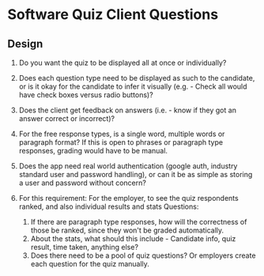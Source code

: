 # Software Quiz Client Questions

## Design

1. Do you want the quiz to be displayed all at once or individually?
2. Does each question type need to be displayed as such to the candidate, or is it okay for the candidate to infer it visually (e.g. - Check all would have check boxes versus radio buttons)?
3. Does the client get feedback on answers (i.e. - know if they got an answer correct or incorrect)?
4. For the free response types, is a single word, multiple words or paragraph format? If this is open to phrases or paragraph type responses, grading would have to be manual.
5. Does the app need real world authentication (google auth, industry standard user and password handling), or can it be as simple as storing a user and password without concern?

6. For this requirement:
For the employer, to see the quiz respondents ranked, and also individual results and stats
Questions:
    1. If there are paragraph type responses, how will the correctness of those be ranked, since they won't be graded automatically. 
    2. About the stats, what should this include - Candidate info, quiz result, time taken, anything else?
    3. Does there need to be a pool of quiz questions? Or employers create each question for the quiz manually.
